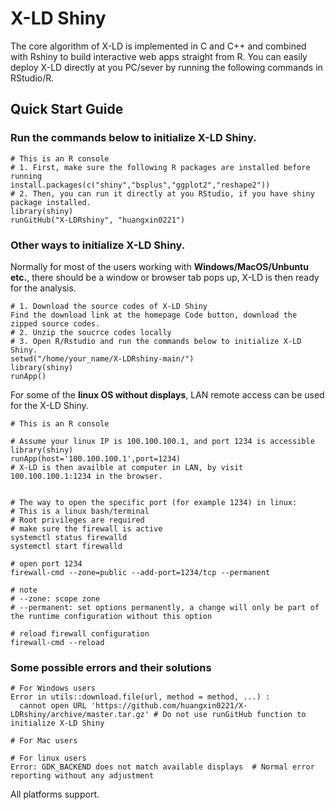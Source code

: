 
# X-LD Shiny
The core algorithm of X-LD is implemented in C and C++ and combined with Rshiny to build interactive web apps straight from R.
You can easily deploy X-LD directly at you PC/sever by running the following commands in RStudio/R.
## Quick Start Guide
### Run the commands below to initialize X-LD Shiny.
~~~
# This is an R console
# 1. First, make sure the following R packages are installed before running
install.packages(c("shiny","bsplus","ggplot2","reshape2"))
# 2. Then, you can run it directly at you RStudio, if you have shiny package installed.
library(shiny)
runGitHub("X-LDRshiny", "huangxin0221")
~~~
### Other ways to initialize X-LD Shiny.
Normally for most of the users working with **Windows/MacOS/Unbuntu etc.**, there should be a window or browser tab pops up, X-LD is then ready for the analysis.
~~~
# 1. Download the source codes of X-LD Shiny
Find the download link at the homepage Code button, download the zipped source codes.
# 2. Unzip the soucrce codes locally
# 3. Open R/Rstudio and run the commands below to initialize X-LD Shiny.
setwd("/home/your_name/X-LDRshiny-main/")
library(shiny)
runApp()
~~~
For some of the **linux OS without displays**, LAN remote access can be used for the X-LD Shiny.
~~~
# This is an R console

# Assume your linux IP is 100.100.100.1, and port 1234 is accessible
library(shiny)
runApp(host='100.100.100.1',port=1234)
# X-LD is then availble at computer in LAN, by visit 100.100.100.1:1234 in the browser.


# The way to open the specific port (for example 1234) in linux:
# This is a linux bash/terminal
# Root privileges are required
# make sure the firewall is active
systemctl status firewalld
systemctl start firewalld

# open port 1234
firewall-cmd --zone=public --add-port=1234/tcp --permanent

# note
# --zone: scope zone
# --permanent: set options permanently, a change will only be part of the runtime configuration without this option

# reload firewall configuration
firewall-cmd --reload

~~~
### Some possible errors and their solutions 
~~~
# For Windows users
Error in utils::download.file(url, method = method, ...) : 
  cannot open URL 'https://github.com/huangxin0221/X-LDRshiny/archive/master.tar.gz' # Do not use runGitHub function to initialize X-LD Shiny 

# For Mac users

# For linux users
Error: GDK_BACKEND does not match available displays  # Normal error reporting without any adjustment
~~~
All platforms support.

